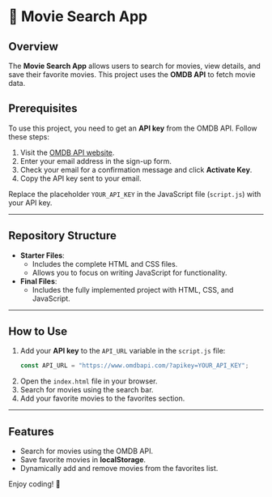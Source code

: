 # 🎥 Movie Search App

## Overview

The **Movie Search App** allows users to search for movies, view details, and save their favorite movies. This project uses the **OMDB API** to fetch movie data.

## Prerequisites

To use this project, you need to get an **API key** from the OMDB API. Follow these steps:

1. Visit the [OMDB API website](https://www.omdbapi.com/apikey.aspx).
2. Enter your email address in the sign-up form.
3. Check your email for a confirmation message and click **Activate Key**.
4. Copy the API key sent to your email.

Replace the placeholder `YOUR_API_KEY` in the JavaScript file (`script.js`) with your API key.

---

## Repository Structure

- **Starter Files**:
  - Includes the complete HTML and CSS files.
  - Allows you to focus on writing JavaScript for functionality.
- **Final Files**:
  - Includes the fully implemented project with HTML, CSS, and JavaScript.

---

## How to Use

1. Add your **API key** to the `API_URL` variable in the `script.js` file:
   ```javascript
   const API_URL = "https://www.omdbapi.com/?apikey=YOUR_API_KEY";
   ```
2. Open the `index.html` file in your browser.
3. Search for movies using the search bar.
4. Add your favorite movies to the favorites section.

---

## Features

- Search for movies using the OMDB API.
- Save favorite movies in **localStorage**.
- Dynamically add and remove movies from the favorites list.

Enjoy coding! 🚀
